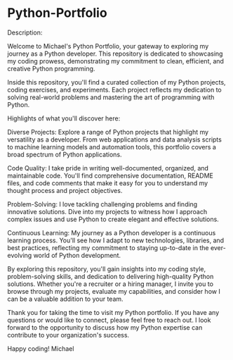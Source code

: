 # Python-Portfolio
Description:

Welcome to Michael's Python Portfolio, your gateway to exploring my journey as a Python developer. This repository is dedicated to showcasing my coding prowess, demonstrating my commitment to clean, efficient, and creative Python programming.

Inside this repository, you'll find a curated collection of my Python projects, coding exercises, and experiments. Each project reflects my dedication to solving real-world problems and mastering the art of programming with Python.

Highlights of what you'll discover here:

Diverse Projects: Explore a range of Python projects that highlight my versatility as a developer. From web applications and data analysis scripts to machine learning models and automation tools, this portfolio covers a broad spectrum of Python applications.

Code Quality: I take pride in writing well-documented, organized, and maintainable code. You'll find comprehensive documentation, README files, and code comments that make it easy for you to understand my thought process and project objectives.

Problem-Solving: I love tackling challenging problems and finding innovative solutions. Dive into my projects to witness how I approach complex issues and use Python to create elegant and effective solutions.

Continuous Learning: My journey as a Python developer is a continuous learning process. You'll see how I adapt to new technologies, libraries, and best practices, reflecting my commitment to staying up-to-date in the ever-evolving world of Python development.

By exploring this repository, you'll gain insights into my coding style, problem-solving skills, and dedication to delivering high-quality Python solutions. Whether you're a recruiter or a hiring manager, I invite you to browse through my projects, evaluate my capabilities, and consider how I can be a valuable addition to your team.

Thank you for taking the time to visit my Python portfolio. If you have any questions or would like to connect, please feel free to reach out. I look forward to the opportunity to discuss how my Python expertise can contribute to your organization's success.

Happy coding!
Michael
